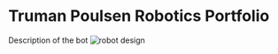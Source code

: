 # Truman Poulsen Robotics Portfolio

Description of the bot
![robot design](https://github.com/TrumanPoulsen1/Roboticportfolio4B/assets/142936603/6590be24-9873-41e7-bb85-c323e81dc9ef)

